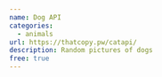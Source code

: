 ```yaml
---
name: Dog API
categories:
  - animals
url: https://thatcopy.pw/catapi/
description: Random pictures of dogs
free: true
---
```


